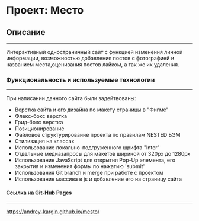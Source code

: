 # Проект: Место

## Описание
--------
Интерактивный одностраничный сайт с функцией изменения личной информации, возможностью добавления постов с фотографией и названием места,оценивания постов лайком, а так же их удаления.
### Функциональность и используемые технологии
---------
При написании данного сайта были задейтвованы:
* Верстка сайта и его дизайна по макету страницы в "Фигме"
* Флекс-бокс верстка
* Грид-бокс верстка
* Позиционирование
* Файловое структурирование проекта по правилам NESTED БЭМ
* Стилизация на классах
* Использование локально-подгруженного шрифта "Inter"
* Отдельные медиазапросы для макетов шириной от 320px до 1280px
* Использование JavaScript для открытия Pop-Up элемента, его закрытия и изменения формы по нажатию 'submit'
* Использования Git branch и merge при работе с проектом
* Использование массива в js и добавление его на страницу сайта


#### Ссылка на Git-Hub Pages
----------
https://andrey-kargin.github.io/mesto/
